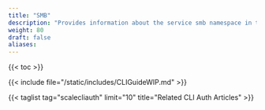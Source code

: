 ```yaml
---
title: "SMB"
description: "Provides information about the service smb namespace in the TrueNAS CLI. Includes command syntax and common commands."
weight: 80
draft: false
aliases:
---
```


{{< toc >}}

{{< include file="/static/includes/CLIGuideWIP.md" >}}

{{< taglist tag="scalecliauth" limit="10" title="Related CLI Auth Articles" >}}